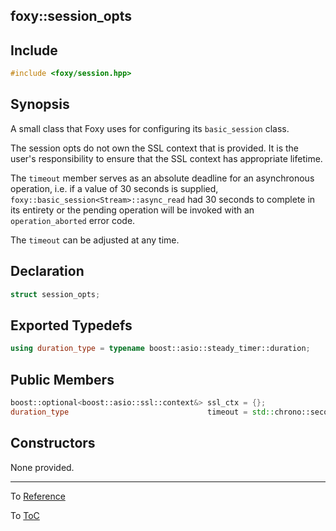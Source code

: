## foxy::session_opts

## Include

```c++
#include <foxy/session.hpp>
```

## Synopsis

A small class that Foxy uses for configuring its `basic_session` class.

The session opts do not own the SSL context that is provided. It is the user's responsibility to
ensure that the SSL context has appropriate lifetime.

The `timeout` member serves as an absolute deadline for an asynchronous operation, i.e. if a value
of 30 seconds is supplied, `foxy::basic_session<Stream>::async_read` had 30 seconds to complete
in its entirety or the pending operation will be invoked with an `operation_aborted` error code.

The `timeout` can be adjusted at any time.

## Declaration

```c++
struct session_opts;
```

## Exported Typedefs

```c++
using duration_type = typename boost::asio::steady_timer::duration;
```

## Public Members

```c++
boost::optional<boost::asio::ssl::context&> ssl_ctx = {};
duration_type                               timeout = std::chrono::seconds{1};
```

## Constructors

None provided.

---

To [Reference](../reference.md#Reference)

To [ToC](../index.md#Table-of-Contents)
